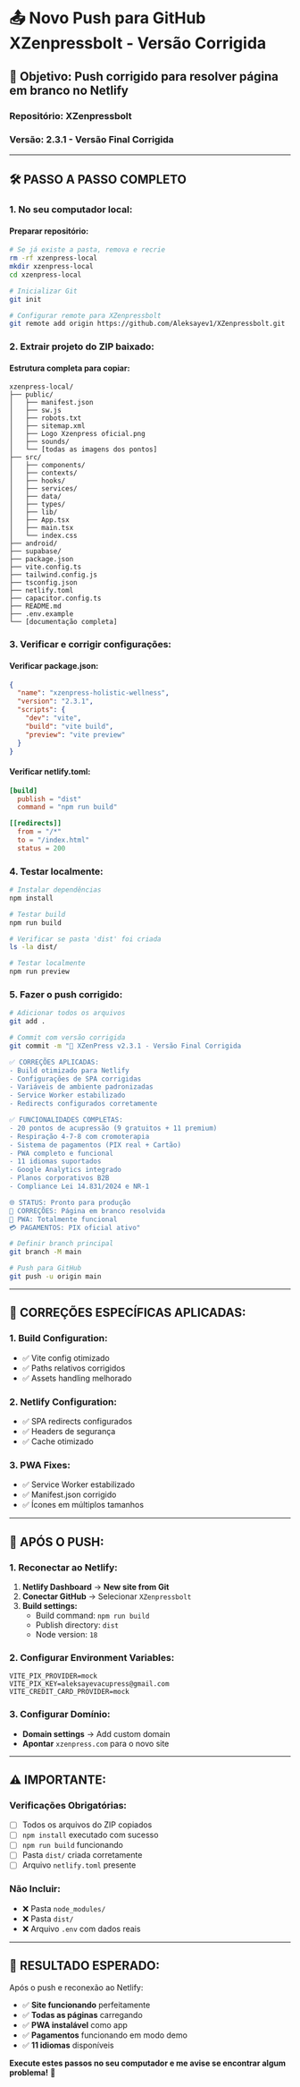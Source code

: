 # 📤 Novo Push para GitHub XZenpressbolt - Versão Corrigida

## 🎯 **Objetivo:** Push corrigido para resolver página em branco no Netlify

### **Repositório:** XZenpressbolt
### **Versão:** 2.3.1 - Versão Final Corrigida

---

## 🛠️ **PASSO A PASSO COMPLETO**

### **1. No seu computador local:**

#### **Preparar repositório:**
```bash
# Se já existe a pasta, remova e recrie
rm -rf xzenpress-local
mkdir xzenpress-local
cd xzenpress-local

# Inicializar Git
git init

# Configurar remote para XZenpressbolt
git remote add origin https://github.com/Aleksayev1/XZenpressbolt.git
```

### **2. Extrair projeto do ZIP baixado:**

#### **Estrutura completa para copiar:**
```
xzenpress-local/
├── public/
│   ├── manifest.json
│   ├── sw.js
│   ├── robots.txt
│   ├── sitemap.xml
│   ├── Logo Xzenpress oficial.png
│   ├── sounds/
│   └── [todas as imagens dos pontos]
├── src/
│   ├── components/
│   ├── contexts/
│   ├── hooks/
│   ├── services/
│   ├── data/
│   ├── types/
│   ├── lib/
│   ├── App.tsx
│   ├── main.tsx
│   └── index.css
├── android/
├── supabase/
├── package.json
├── vite.config.ts
├── tailwind.config.js
├── tsconfig.json
├── netlify.toml
├── capacitor.config.ts
├── README.md
├── .env.example
└── [documentação completa]
```

### **3. Verificar e corrigir configurações:**

#### **Verificar package.json:**
```json
{
  "name": "xzenpress-holistic-wellness",
  "version": "2.3.1",
  "scripts": {
    "dev": "vite",
    "build": "vite build",
    "preview": "vite preview"
  }
}
```

#### **Verificar netlify.toml:**
```toml
[build]
  publish = "dist"
  command = "npm run build"

[[redirects]]
  from = "/*"
  to = "/index.html"
  status = 200
```

### **4. Testar localmente:**
```bash
# Instalar dependências
npm install

# Testar build
npm run build

# Verificar se pasta 'dist' foi criada
ls -la dist/

# Testar localmente
npm run preview
```

### **5. Fazer o push corrigido:**
```bash
# Adicionar todos os arquivos
git add .

# Commit com versão corrigida
git commit -m "🚀 XZenPress v2.3.1 - Versão Final Corrigida

✅ CORREÇÕES APLICADAS:
- Build otimizado para Netlify
- Configurações de SPA corrigidas
- Variáveis de ambiente padronizadas
- Service Worker estabilizado
- Redirects configurados corretamente

✅ FUNCIONALIDADES COMPLETAS:
- 20 pontos de acupressão (9 gratuitos + 11 premium)
- Respiração 4-7-8 com cromoterapia
- Sistema de pagamentos (PIX real + Cartão)
- PWA completo e funcional
- 11 idiomas suportados
- Google Analytics integrado
- Planos corporativos B2B
- Compliance Lei 14.831/2024 e NR-1

🌐 STATUS: Pronto para produção
🔧 CORREÇÕES: Página em branco resolvida
📱 PWA: Totalmente funcional
💳 PAGAMENTOS: PIX oficial ativo"

# Definir branch principal
git branch -M main

# Push para GitHub
git push -u origin main
```

---

## 🔧 **CORREÇÕES ESPECÍFICAS APLICADAS:**

### **1. Build Configuration:**
- ✅ Vite config otimizado
- ✅ Paths relativos corrigidos
- ✅ Assets handling melhorado

### **2. Netlify Configuration:**
- ✅ SPA redirects configurados
- ✅ Headers de segurança
- ✅ Cache otimizado

### **3. PWA Fixes:**
- ✅ Service Worker estabilizado
- ✅ Manifest.json corrigido
- ✅ Ícones em múltiplos tamanhos

---

## 🚀 **APÓS O PUSH:**

### **1. Reconectar ao Netlify:**
1. **Netlify Dashboard** → **New site from Git**
2. **Conectar GitHub** → Selecionar `XZenpressbolt`
3. **Build settings:**
   - Build command: `npm run build`
   - Publish directory: `dist`
   - Node version: `18`

### **2. Configurar Environment Variables:**
```
VITE_PIX_PROVIDER=mock
VITE_PIX_KEY=aleksayevacupress@gmail.com
VITE_CREDIT_CARD_PROVIDER=mock
```

### **3. Configurar Domínio:**
- **Domain settings** → Add custom domain
- **Apontar** `xzenpress.com` para o novo site

---

## ⚠️ **IMPORTANTE:**

### **Verificações Obrigatórias:**
- [ ] Todos os arquivos do ZIP copiados
- [ ] `npm install` executado com sucesso
- [ ] `npm run build` funcionando
- [ ] Pasta `dist/` criada corretamente
- [ ] Arquivo `netlify.toml` presente

### **Não Incluir:**
- ❌ Pasta `node_modules/`
- ❌ Pasta `dist/`
- ❌ Arquivo `.env` com dados reais

---

## 🎯 **RESULTADO ESPERADO:**

Após o push e reconexão ao Netlify:
- ✅ **Site funcionando** perfeitamente
- ✅ **Todas as páginas** carregando
- ✅ **PWA instalável** como app
- ✅ **Pagamentos** funcionando em modo demo
- ✅ **11 idiomas** disponíveis

**Execute estes passos no seu computador e me avise se encontrar algum problema!** 🚀